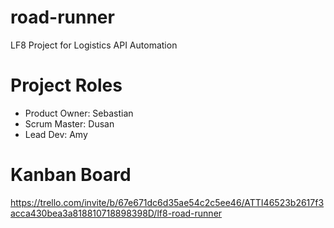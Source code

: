 # road-runner
LF8 Project for Logistics API Automation


# Project Roles
- Product Owner: Sebastian
- Scrum Master: Dusan
- Lead Dev: Amy


# Kanban Board
https://trello.com/invite/b/67e671dc6d35ae54c2c5ee46/ATTI46523b2617f3acca430bea3a818810718898398D/lf8-road-runner

